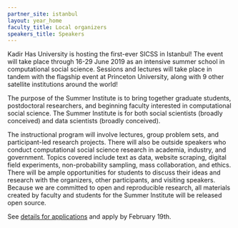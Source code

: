 ```yaml
---
partner_site: istanbul
layout: year_home
faculty_title: Local organizers
speakers_title: Speakers
---
```


Kadir Has University is hosting the first-ever SICSS in Istanbul! The event will take place through 16-29 June 2019 as an intensive summer school in computational social science. Sessions and lectures will take place in tandem with the flagship event at Princeton University, along with 9 other satellite institutions around the world!

The purpose of the Summer Institute is to bring together graduate students, postdoctoral researchers, and beginning faculty interested in computational social science.
The Summer Institute is for both social scientists (broadly conceived) and data scientists (broadly conceived).

The instructional program will involve lectures, group problem sets, and participant-led research projects.
There will also be outside speakers who conduct computational social science research in academia, industry, and government.
Topics covered include text as data, website scraping, digital field experiments, non-probability sampling, mass collaboration, and ethics.
There will be ample opportunities for students to discuss their ideas and research with the organizers, other participants, and visiting speakers.
Because we are committed to open and reproducible research, all materials created by faculty and students for the Summer Institute will be released open source.

See [details for applications](https://compsocialscience.github.io/summer-institute/2019/istanbul/) and apply by February 19th.

